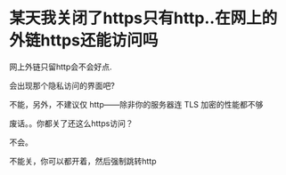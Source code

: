 # 某天我关闭了https只有http..在网上的外链https还能访问吗


网上外链只留http会不会好点.

会出现那个隐私访问的界面吧?

不能，另外，不建议仅 http——除非你的服务器连 TLS 加密的性能都不够

废话。。你都关了还这么https访问？

不会。

不能关，你可以都开着，然后强制跳转http
